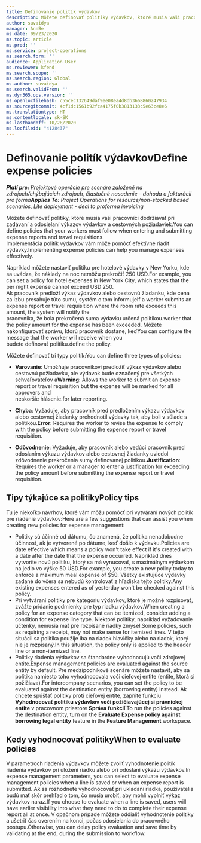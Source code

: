 ```yaml
---
title: Definovanie politík výdavkov
description: Môžete definovať politiky výdavkov, ktoré musia vaši pracovníci dodržiavať pri zadávaní a odosielaní výkazov výdavkov a cestovných požiadaviek.
author: suvaidya
manager: AnnBe
ms.date: 09/23/2020
ms.topic: article
ms.prod: ''
ms.service: project-operations
ms.search.form: ''
audience: Application User
ms.reviewer: kfend
ms.search.scope: ''
ms.search.region: Global
ms.author: suvaidya
ms.search.validFrom: ''
ms.dyn365.ops.version: ''
ms.openlocfilehash: c55cec132649daf9ee08ea4d8db3668860247934
ms.sourcegitcommit: 4cf1dc1561b92fca4175f0b3813133c5e63ce8e6
ms.translationtype: HT
ms.contentlocale: sk-SK
ms.lasthandoff: 10/28/2020
ms.locfileid: "4128437"
---
```

# <a name="define-expense-policies"></a><span data-ttu-id="c3cdd-103">Definovanie politík výdavkov</span><span class="sxs-lookup"><span data-stu-id="c3cdd-103">Define expense policies</span></span>

<span data-ttu-id="c3cdd-104">_**Platí pre:** Projektové operácie pre scenáre založené na zdrojoch/chýbajúcich zdrojoch, čiastočné nasadenie – dohoda o fakturácii pro forma_</span><span class="sxs-lookup"><span data-stu-id="c3cdd-104">_**Applies To:** Project Operations for resource/non-stocked based scenarios, Lite deployment - deal to proforma invoicing_</span></span>

<span data-ttu-id="c3cdd-105">Môžete definovať politiky, ktoré musia vaši pracovníci dodržiavať pri zadávaní a odosielaní výkazov výdavkov a cestovných požiadaviek.</span><span class="sxs-lookup"><span data-stu-id="c3cdd-105">You can define policies that your workers must follow when entering and submitting expense reports and travel requisitions.</span></span>         
<span data-ttu-id="c3cdd-106">Implementácia politík výdavkov vám môže pomôcť efektívne riadiť výdavky.</span><span class="sxs-lookup"><span data-stu-id="c3cdd-106">Implementing expense policies can help you manage expenses effectively.</span></span>         

<span data-ttu-id="c3cdd-107">Napríklad môžete nastaviť politiku pre hotelové výdavky v New Yorku, kde sa uvádza, že náklady na noc nemôžu prekročiť 250 USD.</span><span class="sxs-lookup"><span data-stu-id="c3cdd-107">For example, you can set a policy for hotel expenses in New York City, which states that the per night expense cannot exceed USD 250.</span></span>       
<span data-ttu-id="c3cdd-108">Ak pracovník predloží výkaz výdavkov alebo cestovnú žiadanku, kde cena za izbu presahuje túto sumu, systém o tom informuje</span><span class="sxs-lookup"><span data-stu-id="c3cdd-108">If a worker submits an expense report or travel requisition where the room rate exceeds this amount, the system will notify the</span></span>         
<span data-ttu-id="c3cdd-109">pracovníka, že bola prekročená suma výdavku určená politikou.</span><span class="sxs-lookup"><span data-stu-id="c3cdd-109">worker that the policy amount for the expense has been exceeded.</span></span> <span data-ttu-id="c3cdd-110">Môžete nakonfigurovať správu, ktorú pracovník dostane, keď</span><span class="sxs-lookup"><span data-stu-id="c3cdd-110">You can configure the message that the worker will receive when you</span></span>        
<span data-ttu-id="c3cdd-111">budete definovať politiku.</span><span class="sxs-lookup"><span data-stu-id="c3cdd-111">define the policy.</span></span>      
        
<span data-ttu-id="c3cdd-112">Môžete definovať tri typy politík:</span><span class="sxs-lookup"><span data-stu-id="c3cdd-112">You can define three types of policies:</span></span>         
        
- <span data-ttu-id="c3cdd-113">**Varovanie**: Umožňuje pracovníkovi predložiť výkaz výdavkov alebo cestovnú požiadavku, ale výdavok bude označený pre všetkých schvaľovateľov a</span><span class="sxs-lookup"><span data-stu-id="c3cdd-113">**Warning**: Allows the worker to submit an expense report or travel requisition but the expense will be marked for all approvers and</span></span>         
  <span data-ttu-id="c3cdd-114">neskoršie hlásenie.</span><span class="sxs-lookup"><span data-stu-id="c3cdd-114">for later reporting.</span></span>        

- <span data-ttu-id="c3cdd-115">**Chyba**: Vyžaduje, aby pracovník pred predložením výkazu výdavkov alebo cestovnej žiadanky prehodnotil výdavky tak, aby boli v súlade s politikou.</span><span class="sxs-lookup"><span data-stu-id="c3cdd-115">**Error**: Requires the worker to revise the expense to comply with the policy before submitting the expense report or travel requisition.</span></span>        
 
 - <span data-ttu-id="c3cdd-116">**Odôvodnenie**: Vyžaduje, aby pracovník alebo vedúci pracovník pred odoslaním výkazu výdavkov alebo cestovnej žiadanky uviedol zdôvodnenie prekročenia sumy definovanej politikou.</span><span class="sxs-lookup"><span data-stu-id="c3cdd-116">**Justification**: Requires the worker or a manager to enter a justification for exceeding the policy amount before submitting the expense report or travel requisition.</span></span>        

## <a name="policy-tips"></a><span data-ttu-id="c3cdd-117">Tipy týkajúce sa politiky</span><span class="sxs-lookup"><span data-stu-id="c3cdd-117">Policy tips</span></span>
<span data-ttu-id="c3cdd-118">Tu je niekoľko návrhov, ktoré vám môžu pomôcť pri vytváraní nových politík pre riadenie výdavkov:</span><span class="sxs-lookup"><span data-stu-id="c3cdd-118">Here are a few suggestions that can assist you when creating new policies for expense management:</span></span> 

- <span data-ttu-id="c3cdd-119">Politiky sú účinné od dátumu, čo znamená, že politika nenadobudne účinnosť, ak je vytvorené po dátume, keď došlo k výdavku.</span><span class="sxs-lookup"><span data-stu-id="c3cdd-119">Policies are date effective which means a policy won't take effect if it's created with a date after the date that the expense occurred.</span></span> <span data-ttu-id="c3cdd-120">Napríklad dnes vytvoríte novú politiku, ktorý sa má vynucovať, s maximálnym výdavkom na jedlo vo výške 50 USD.</span><span class="sxs-lookup"><span data-stu-id="c3cdd-120">For example, you create a new policy today to enforce a maximum meal expense of $50.</span></span> <span data-ttu-id="c3cdd-121">Všetky existujúce výdavky zadané do včera sa nebudú kontrolovať z hľadiska tejto politiky.</span><span class="sxs-lookup"><span data-stu-id="c3cdd-121">Any existing expenses entered as of yesterday won't be checked against this policy.</span></span>
- <span data-ttu-id="c3cdd-122">Pri vytváraní politiky pre kategóriu výdavkov, ktoré je možné rozpisovať, zvážte pridanie podmienky pre typ riadku výdavkov.</span><span class="sxs-lookup"><span data-stu-id="c3cdd-122">When creating a policy for an expense category that can be itemized, consider adding a condition for expense line type.</span></span> <span data-ttu-id="c3cdd-123">Niektoré politiky, napríklad vyžadovanie účtenky, nemusia mať pre rozpísané riadky zmysel.</span><span class="sxs-lookup"><span data-stu-id="c3cdd-123">Some policies, such as requiring a receipt, may not make sense for itemized lines.</span></span> <span data-ttu-id="c3cdd-124">V tejto situácii sa politika použije iba na riadok hlavičky alebo na riadok, ktorý nie je rozpísaný.</span><span class="sxs-lookup"><span data-stu-id="c3cdd-124">In this situation, the policy only is applied to the header line or a non-itemized line.</span></span> 
- <span data-ttu-id="c3cdd-125">Politiky riadenia výdavkov sa štandardne vyhodnocujú voči zdrojovej entite.</span><span class="sxs-lookup"><span data-stu-id="c3cdd-125">Expense management policies are evaluated against the source entity by default.</span></span> <span data-ttu-id="c3cdd-126">Pre medzipodnikové scenáre môžete nastaviť, aby sa politika namiesto toho vyhodnocovala voči cieľovej entite (entite, ktorá si požičiava).</span><span class="sxs-lookup"><span data-stu-id="c3cdd-126">For intercompany scenarios, you can set the policy to be evaluated against the destination entity (borrowing entity) instead.</span></span> <span data-ttu-id="c3cdd-127">Ak chcete spúšťať politiky proti cieľovej entite, zapnite funkciu **Vyhodnocovať politiku výdavkov voči požičiavajúcej si právnickej entite** v pracovnom priestore **Správa funkcií**.</span><span class="sxs-lookup"><span data-stu-id="c3cdd-127">To run the policies against the destination entity, turn on the **Evaluate Expense policy against borrowing legal entity** feature in the **Feature Management** workspace.</span></span>

## <a name="when-to-evaluate-policies"></a><span data-ttu-id="c3cdd-128">Kedy vyhodnocovať politiky</span><span class="sxs-lookup"><span data-stu-id="c3cdd-128">When to evaluate policies</span></span>

<span data-ttu-id="c3cdd-129">V parametroch riadenia výdavkov môžete zvoliť vyhodnotenie politík riadenia výdavkov pri uložení riadku alebo pri odoslaní výkazu výdavkov.</span><span class="sxs-lookup"><span data-stu-id="c3cdd-129">In expense management parameters, you can select to evaluate expense management policies when a line is saved or when an expense report is submitted.</span></span> <span data-ttu-id="c3cdd-130">Ak sa rozhodnete vyhodnocovať pri ukladaní riadka, používatelia budú mať skôr prehľad o tom, čo musia urobiť, aby mohli vyplniť výkaz výdavkov naraz.</span><span class="sxs-lookup"><span data-stu-id="c3cdd-130">If you choose to evaluate when a line is saved, users will have earlier visibility into what they need to do to complete their expense report all at once.</span></span> <span data-ttu-id="c3cdd-131">V opačnom prípade môžete oddialiť vyhodnotenie politiky a ušetriť čas overením na konci, počas odosielania do pracovného postupu.</span><span class="sxs-lookup"><span data-stu-id="c3cdd-131">Otherwise, you can delay policy evaluation and save time by validating at the end, during the submission to workflow.</span></span>
